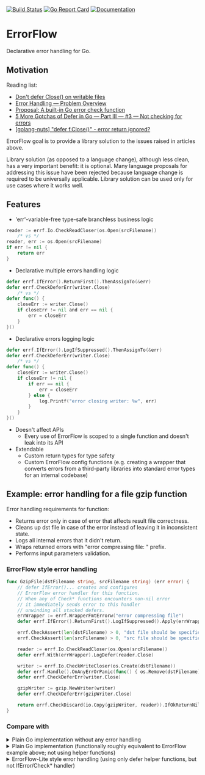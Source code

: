 [![Build Status](https://travis-ci.com/serhiy-t/errf.svg?branch=master)](https://travis-ci.com/serhiy-t/errf)
[![Go Report Card](https://goreportcard.com/badge/github.com/serhiy-t/errf)](https://goreportcard.com/report/github.com/serhiy-t/errf)
[![Documentation](https://godoc.org/github.com/serhiy-t/errf?status.svg)](http://godoc.org/github.com/serhiy-t/errf)


# ErrorFlow
Declarative error handling for Go.

## Motivation

Reading list:
* [Don't defer Close() on writable files
](https://www.joeshaw.org/dont-defer-close-on-writable-files/)
* [Error Handling — Problem Overview](https://go.googlesource.com/proposal/+/master/design/go2draft-error-handling-overview.md)
* [Proposal: A built-in Go error check function](https://github.com/golang/proposal/blob/master/design/32437-try-builtin.md)
* [5 More Gotchas of Defer in Go — Part III — #3 — Not checking for errors](https://blog.learngoprogramming.com/5-gotchas-of-defer-in-go-golang-part-iii-36a1ab3d6ef1)
* [[golang-nuts] "defer f.Close()" - error return ignored?](https://groups.google.com/g/golang-nuts/c/7Ek7Uo7vSqU)

ErrorFlow goal is to provide a library solution to the issues raised in articles above.

Library solution (as opposed to a language change), although less clean, has a very important benefit: it is optional.
Many language proposals for addressing this issue have been rejected because language change is required to be universally applicable.
Library solution can be used only for use cases where it works well.

## Features

* 'err'-variable-free type-safe branchless business logic
```go
reader := errf.Io.CheckReadCloser(os.Open(srcFilename))
	/* vs */
reader, err := os.Open(srcFilename)
if err != nil {
	return err
}
```

* Declarative multiple errors handling logic
```go
defer errf.IfError().ReturnFirst().ThenAssignTo(&err)
defer errf.CheckDeferErr(writer.Close)
	/* vs */
defer func() {
	closeErr := writer.Close()
	if closeErr != nil and err == nil {
		err = closeErr
	}
}()
```
* Declarative errors logging logic
```go
defer errf.IfError().LogIfSuppressed().ThenAssignTo(&err)
defer errf.CheckDeferErr(writer.Close)
	/* vs */
defer func() {
	closeErr := writer.Close()
	if closeErr != nil {
		if err == nil {
			err = closeErr
		} else {
			log.Printf("error closing writer: %w", err)
		}
	}
}()
```
* Doesn't affect APIs
  * Every use of ErrorFlow is scoped to a single function and doesn't leak into its API
* Extendable
  * Custom return types for type safety
  * Custom ErrorFlow config functions (e.g. creating a wrapper that converts errors from a third-party libraries into standard error types for an internal codebase)

## Example: error handling for a file gzip function

Error handling requirements for function:
* Returns error only in case of error that
affects result file correctness.
* Cleans up dst file in case of the error instead of leaving it in inconsistent state.
* Logs all internal errors that it didn't return.
* Wraps returned errors with "error compressing file: " prefix.
* Performs input parameters validation.

### ErrorFlow style error handling

```go
func GzipFile(dstFilename string, srcFilename string) (err error) {
	// defer IfError()... creates and configures
	// ErrorFlow error handler for this function.
	// When any of Check* functions encounters non-nil error
	// it immediately sends error to this handler
	// unwinding all stacked defers.
	errWrapper := errf.WrapperFmtErrorw("error compressing file")
	defer errf.IfError().ReturnFirst().LogIfSuppressed().Apply(errWrapper).ThenAssignTo(&err)

	errf.CheckAssert(len(dstFilename) > 0, "dst file should be specified")
	errf.CheckAssert(len(srcFilename) > 0, "src file should be specified")

	reader := errf.Io.CheckReadCloser(os.Open(srcFilename))
	defer errf.With(errWrapper).LogDefer(reader.Close)

	writer := errf.Io.CheckWriteCloser(os.Create(dstFilename))
	defer errf.Handle().OnAnyErrOrPanic(func() { os.Remove(dstFilename) })
	defer errf.CheckDeferErr(writer.Close)

	gzipWriter := gzip.NewWriter(writer)
	defer errf.CheckDeferErr(gzipWriter.Close)

	return errf.CheckDiscard(io.Copy(gzipWriter, reader)).IfOkReturnNil
}
```

### Compare with

<details>
	<summary>Plain Go implementation without any error handling</summary>

```go
func GzipFile(dstFilename string, srcFilename string) error {
	reader, _ := os.Open(srcFilename)
	defer reader.Close()

	writer, _ := os.Create(dstFilename)
	defer writer.Close()

	gzipWriter := gzip.NewWriter(writer)
	defer gzipWriter.Close()

	_, _ = io.Copy(gzipWriter, reader)

	return nil
}
```
</details>

<details>
	<summary>Plain Go implementation (functionally roughly equivalent to ErrorFlow example above; not using helper functions)</summary>

```go
func GzipFile(dstFilename string, srcFilename string) (err error) {
	if len(dstFilename) == 0 {
		return fmt.Errorf("error compressing file: dst file should be specified")
	}
	if len(srcFilename) == 0 {
		return fmt.Errorf("error compressing file: src file should be specified")
	}

	reader, err := os.Open(srcFilename)
	if err != nil {
		return fmt.Errorf("error compressing file: %w", err)
	}
	defer func() {
		closeErr := reader.Close()
		if closeErr != nil {
			log.Println(closeErr)
		}
	}()

	writer, err := os.Create(dstFilename)
	if err != nil {
		return fmt.Errorf("error compressing file: %w", err)
	}
	defer func() {
		if err != nil {
			os.Remove(dstFilename)
		}
	}()
	defer func() {
		closeErr := writer.Close()
		if closeErr != nil {
			if err == nil {
				err = fmt.Errorf("error compressing file: %w", closeErr)
			} else {
				log.Println(fmt.Errorf("[suppressed] error compressing file: %w", closeErr))
			}
		}
	}()

	gzipWriter := gzip.NewWriter(writer)
	defer func() {
		closeErr := gzipWriter.Close()
		if closeErr != nil {
			if err == nil {
				err = fmt.Errorf("error compressing file: %w", closeErr)
			} else {
				log.Println(fmt.Errorf("[suppressed] error compressing file: %w", closeErr))
			}
		}
	}()

	_, err = io.Copy(gzipWriter, reader)
	if err != nil {
		return fmt.Errorf("error compressing file: %w", err)
	}

	return nil
}
```
</details>

<details>
	<summary>ErrorFlow-Lite style error handling (using only defer helper functions, but not IfError/Check* handler)</summary>

```go
func GzipFile(dstFilename string, srcFilename string) (err error) {
	errflow := errf.With(
		errf.LogStrategyIfSuppressed,
		errf.WrapperFmtErrorw("error compressing file"),
	)

	if len(dstFilename) == 0 {
		return fmt.Errorf("error compressing file: dst file should be specified")
	}
	if len(srcFilename) == 0 {
		return fmt.Errorf("error compressing file: src file should be specified")
	}

	reader, err := os.Open(srcFilename)
	if err != nil {
		return fmt.Errorf("error compressing file: %w", err)
	}
	defer errflow.LogDefer(reader.Close)

	writer, err := os.Create(dstFilename)
	if err != nil {
		return fmt.Errorf("error compressing file: %w", err)
	}
	defer func() {
		if err != nil {
			os.Remove(dstFilename)
		}
	}()
	defer errflow.IfErrorAssignTo(&err, writer.Close)

	gzipWriter := gzip.NewWriter(writer)
	defer errflow.IfErrorAssignTo(&err, gzipWriter.Close)

	_, err = io.Copy(gzipWriter, reader)
	if err != nil {
		return fmt.Errorf("error compressing file: %w", err)
	}

	return nil
}
```
</details>